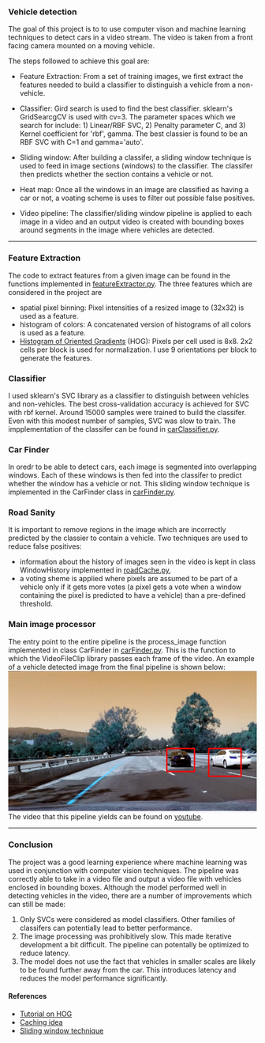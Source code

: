 ### Vehicle detection

The goal of this project is to to use computer vison and machine learning techniques to detect cars in a video stream. The video is taken from a front facing camera mounted on a moving vehicle. 

The steps followed to achieve this goal are:

* Feature Extraction: From a set of training images, we first extract the features needed to build a classifier to distinguish a vehicle from a non-vehicle. 

* Classifier: Gird search is used to find the best classifier. sklearn's GridSearcgCV is used with cv=3. The parameter spaces which we search for include: 1) Linear/RBF SVC, 2) Penalty parameter C, and 3) Kernel coefficient for 'rbf', gamma. The best classier is found to be an RBF SVC with C=1 and gamma='auto'. 

* Sliding window: After building a classifer, a sliding window technique is used to feed in image sections (windows) to the classifier. The classifer then predicts whether the section contains a vehicle or not.  

* Heat map: Once all the windows in an image are classified as having a car or not, a voating scheme is uses to filter out possible false positives.

* Video pipeline: The classifier/sliding window pipeline is applied to each image in a video and an output video is created with bounding boxes around segments in the image where vehicles are detected.


[//]: # (Image References)

[image1]: ./output_images/test4_cars_detected.jpg "Vehicle detected image"

---

### Feature Extraction
The code to extract features from a given image can be found in the functions implemented in [featureExtractor.py](https://github.com/spookyQubit/VehicleDetection/blob/master/src/featureExtractor.py). The three features which are considered in the project are 
* spatial pixel binning: Pixel intensities of a resized image to (32x32) is used as a feature. 
* histogram of colors: A concatenated version of histograms of all colors is used as a feature.   
* [Histogram of Oriented Gradients](https://en.wikipedia.org/wiki/Histogram_of_oriented_gradients) (HOG): Pixels per cell used is 8x8. 2x2 cells per block is used for normalization. I use 9 orientations per block to generate the features.   


### Classifier
I used sklearn's SVC library as a classifier to distinguish between vehicles and non-vehicles. The best cross-validation accuracy is achieved for SVC with rbf kernel. Around 15000 samples were trained to build the classifer. Even with this modest number of samples, SVC was slow to train. The impplementation of the classifer can be found in [carClassifier.py](https://github.com/spookyQubit/VehicleDetection/blob/master/src/carClassifier.py). 


### Car Finder
In oredr to be able to detect cars, each image is segmented into overlapping windows. Each of these windows is then fed into the classifer to predict whether the window has a vehicle or not. This sliding window technique is implemented in the CarFinder class in [carFinder.py](https://github.com/spookyQubit/VehicleDetection/blob/master/src/carFinderder.py). 


### Road Sanity
It is important to remove regions in the image which are incorrectly predicted by the classier to contain a vehicle. Two techniques are used to reduce false positives: 
* information about the history of images seen in the video is kept in class WindowHistory implemented in [roadCache.py](https://github.com/spookyQubit/VehicleDetection/blob/master/src/roadCache.py), 
* a voting sheme is applied where pixels are assumed to be part of a vehicle only if it gets more votes (a pixel gets a vote when a window containing the pixel is predicted to have a vehicle) than a pre-defined threshold.   


### Main image processor
The entry point to the entire pipeline is the process_image function implemented in class CarFinder in [carFinder.py](https://github.com/spookyQubit/VehicleDetection/blob/master/src/carFinderder.py). This is the function to which the VideoFileClip library passes each frame of the video. An example of a vehicle detected image from the final pipeline is shown below:
![alt text][image1]
The video that this pipeline yields can be found on [youtube](https://www.youtube.com/watch?v=Bzi4gCuLkSs&feature=youtu.be).

---

###

### Conclusion
The project was a good learning experience where machine learning was used in conjunction with computer vision techniques. The pipeline was correctly able to take in a video file and output a video file with vehicles enclosed in bounding boxes. Although the model performed well in detecting vehicles in the video, there are a number of improvements which can still be made:
1) Only SVCs were considered as model classifiers. Other families of classifers can potentially lead to better performance. 
2) The image processing was prohibitively slow. This made iterative development a bit difficult. The pipeline can potentally be optimized to reduce latency.
3) The model does not use the fact that vehicles in smaller scales are likely to be found further away from the car. This introduces latency and reduces the model performance significantly. 
    
#### References
* [Tutorial on HOG](http://mccormickml.com/2013/05/09/hog-person-detector-tutorial/)
* [Caching idea](https://github.com/shubhamchopra/CarND-Vehicle-Detection)
* [Sliding window technique](http://www.pyimagesearch.com/2015/03/23/sliding-windows-for-object-detection-with-python-and-opencv/)
